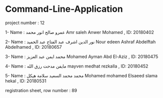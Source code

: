 # Command-Line-Application

project number : 12

1- Name : عمرو صالح انور محمد     Amr saleh Anwer Mohamed , ID: 20180402

2- Name : نور الدين اشرف عبد الفتاح عبد الحميد      Nour edeen Ashraf Abdelftah Abdelhamed , ID: 20180657

3- Name : محمد ايمن عبد العزيز     Mohamed Ayman Abd El-Aziz , ID: 20180475

4- Name : مايفن مدحت رزق الله      mayven medhat rezkalla , ID: 20180452

5- Name : محمد محمد السعيد سلامة هيكل      Mohamed mohamed Elsaeed slama hekal , ID: 20180531

registration sheet, row number :  89